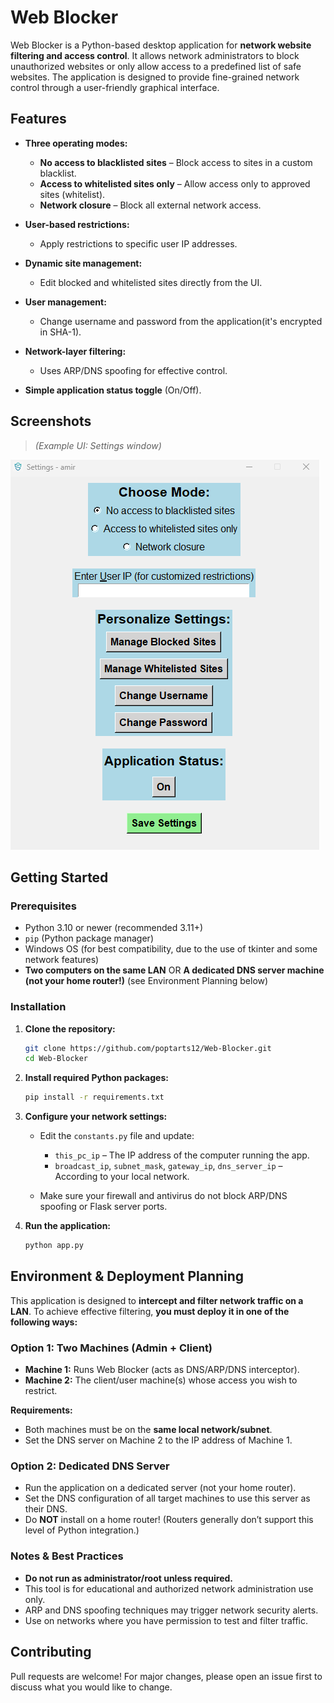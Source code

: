 # Web Blocker

Web Blocker is a Python-based desktop application for **network website filtering and access control**.
It allows network administrators to block unauthorized websites or only allow access to a predefined list of safe websites.
The application is designed to provide fine-grained network control through a user-friendly graphical interface.

## Features

* **Three operating modes:**

  * **No access to blacklisted sites** – Block access to sites in a custom blacklist.
  * **Access to whitelisted sites only** – Allow access only to approved sites (whitelist).
  * **Network closure** – Block all external network access.
* **User-based restrictions:**

  * Apply restrictions to specific user IP addresses.
* **Dynamic site management:**

  * Edit blocked and whitelisted sites directly from the UI.
* **User management:**

  * Change username and password from the application(it's encrypted in SHA-1).
* **Network-layer filtering:**

  * Uses ARP/DNS spoofing for effective control.
* **Simple application status toggle** (On/Off).

## Screenshots

> *(Example UI: Settings window)*

![Web Blocker Settings](settings.png)


## Getting Started

### Prerequisites

* Python 3.10 or newer (recommended 3.11+)
* `pip` (Python package manager)
* Windows OS (for best compatibility, due to the use of tkinter and some network features)
* **Two computers on the same LAN**
  OR
  **A dedicated DNS server machine (not your home router!)**
  (see Environment Planning below)

### Installation

1. **Clone the repository:**

   ```sh
   git clone https://github.com/poptarts12/Web-Blocker.git
   cd Web-Blocker
   ```

2. **Install required Python packages:**

   ```sh
   pip install -r requirements.txt
   ```

3. **Configure your network settings:**

   * Edit the `constants.py` file and update:

     * `this_pc_ip` – The IP address of the computer running the app.
     * `broadcast_ip`, `subnet_mask`, `gateway_ip`, `dns_server_ip` – According to your local network.
   * Make sure your firewall and antivirus do not block ARP/DNS spoofing or Flask server ports.

4. **Run the application:**

   ```sh
   python app.py
   ```

## Environment & Deployment Planning

This application is designed to **intercept and filter network traffic on a LAN**.
To achieve effective filtering, **you must deploy it in one of the following ways:**

### Option 1: Two Machines (Admin + Client)

* **Machine 1:** Runs Web Blocker (acts as DNS/ARP/DNS interceptor).
* **Machine 2:** The client/user machine(s) whose access you wish to restrict.

**Requirements:**

* Both machines must be on the **same local network/subnet**.
* Set the DNS server on Machine 2 to the IP address of Machine 1.

### Option 2: Dedicated DNS Server

* Run the application on a dedicated server (not your home router).
* Set the DNS configuration of all target machines to use this server as their DNS.
* Do **NOT** install on a home router!
  (Routers generally don’t support this level of Python integration.)

### Notes & Best Practices

* **Do not run as administrator/root unless required.**
* This tool is for educational and authorized network administration use only.
* ARP and DNS spoofing techniques may trigger network security alerts.
* Use on networks where you have permission to test and filter traffic.

## Contributing

Pull requests are welcome! For major changes, please open an issue first to discuss what you would like to change.


